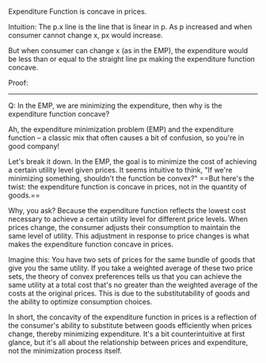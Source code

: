 
Expenditure Function is concave in prices. 

Intuition: 
The p.x line is the line that is linear in p. As p increased and when consumer cannot change x, px would increase. 

But when consumer can change x (as in the EMP), the expenditure would be less than or equal to the straight line px making the expenditure function concave. 


Proof: 



_____

Q: In the EMP, we are minimizing the expenditure, then why is the expenditure function concave?

Ah, the expenditure minimization problem (EMP) and the expenditure function – a classic mix that often causes a bit of confusion, so you're in good company!

Let's break it down. In the EMP, the goal is to minimize the cost of achieving a certain utility level given prices. It seems intuitive to think, "If we're minimizing something, shouldn't the function be convex?" ==But here's the twist: the expenditure function is concave in prices, not in the quantity of goods.==

Why, you ask? Because the expenditure function reflects the lowest cost necessary to achieve a certain utility level for different price levels. When prices change, the consumer adjusts their consumption to maintain the same level of utility. This adjustment in response to price changes is what makes the expenditure function concave in prices.

Imagine this: You have two sets of prices for the same bundle of goods that give you the same utility. If you take a weighted average of these two price sets, the theory of convex preferences tells us that you can achieve the same utility at a total cost that's no greater than the weighted average of the costs at the original prices. This is due to the substitutability of goods and the ability to optimize consumption choices.

In short, the concavity of the expenditure function in prices is a reflection of the consumer's ability to substitute between goods efficiently when prices change, thereby minimizing expenditure. It's a bit counterintuitive at first glance, but it's all about the relationship between prices and expenditure, not the minimization process itself.
